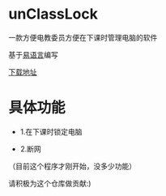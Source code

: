 # unClassLock

一款方便电教委员方便在下课时管理电脑的软件

基于[易语言](https://www.123pan.com/s/mEQLVv-kASHd.html)编写

[下载地址](download.md)

# 具体功能

 - 1.在下课时锁定电脑
  
 - 2.断网

（目前这个程序才刚开始，没多少功能）

请积极为这个仓库做贡献:)
